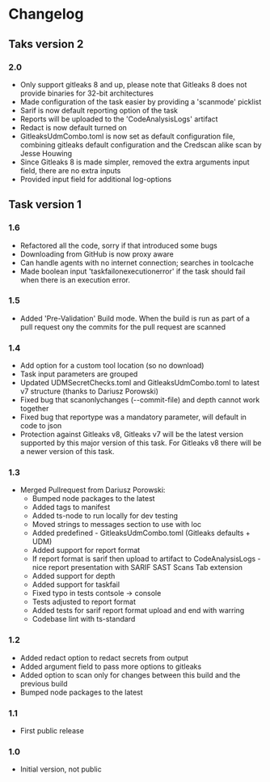 # Changelog

## Taks version 2

### 2.0

- Only support gitleaks 8 and up, please note that Gitleaks 8 does not provide binaries for 32-bit architectures
- Made configuration of the task easier by providing a 'scanmode' picklist
- Sarif is now default reporting option of the task
- Reports will be uploaded to the 'CodeAnalysisLogs' artifact
- Redact is now default turned on
- GitleaksUdmCombo.toml is now set as default configuration file, combining gitleaks default configuration and the Credscan alike scan by Jesse Houwing
- Since Gitleaks 8 is made simpler, removed the extra arguments input field, there are no extra inputs
- Provided input field for additional log-options

## Task version 1

### 1.6

- Refactored all the code, sorry if that introduced some bugs
- Downloading from GitHub is now proxy aware
- Can handle agents with no internet connection; searches in toolcache
- Made boolean input 'taskfailonexecutionerror' if the task should fail when there is an execution error.

### 1.5

- Added 'Pre-Validation' Build mode. When the build is run as part of a pull request ony the commits for the pull request are scanned

### 1.4

- Add option for a custom tool location (so no download)
- Task input parameters are grouped
- Updated UDMSecretChecks.toml and GitleaksUdmCombo.toml to latest v7 structure (thanks to Dariusz Porowski)
- Fixed bug that scanonlychanges (--commit-file) and depth cannot work together
- Fixed bug that reportype was a mandatory parameter, will default in code to json
- Protection against Gitleaks v8, Gitleaks v7 will be the latest version supported by this major version of this task. For Gitleaks v8 there will be a newer version of this task.

### 1.3

- Merged Pullrequest from Dariusz Porowski:
  - Bumped node packages to the latest
  - Added tags to manifest
  - Added ts-node to run locally for dev testing
  - Moved strings to messages section to use with loc
  - Added predefined - GitleaksUdmCombo.toml (Gitleaks defaults + UDM)
  - Added support for report format
  - If report format is sarif then upload to artifact to CodeAnalysisLogs - nice report presentation with SARIF SAST Scans Tab extension
  - Added support for depth
  - Added support for taskfail
  - Fixed typo in tests contsole -> console
  - Tests adjusted to report format
  - Added tests for sarif report format upload and end with warring
  - Codebase lint with ts-standard
  
### 1.2

- Added redact option to redact secrets from output
- Added argument field to pass more options to gitleaks
- Added option to scan only for changes between this build and the previous build
- Bumped node packages to the latest

### 1.1

- First public release

### 1.0

- Initial version, not public